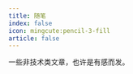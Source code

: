 ```yaml
---
title: 随笔
index: false
icon: mingcute:pencil-3-fill
article: false
---
```


一些非技术类文章，也许是有感而发。

<Catalog />
